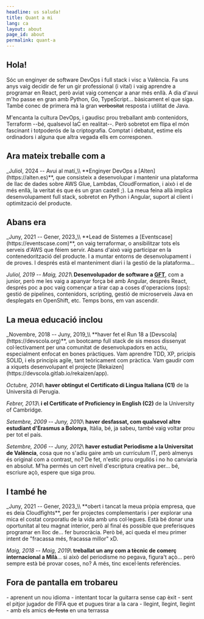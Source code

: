 ```yaml
---
headline: us saluda!
title: Quant a mi
lang: ca
layout: about
page_id: about
permalink: quant-a
---
```


<h2 class="section print-only"><i class="fa-solid fa-user"></i> Hola!</h2>
Sóc un enginyer de software DevOps i full stack  i visc a València. Fa uns anys vaig decidir de fer un gir professional (i vital) i vaig aprendre a programar en React, però aviat vaig començar a anar més enllà. A dia d'avui m'ho passe en gran amb Python, Go, TypeScript... bàsicament el que siga. També conec de primera mà la gran <del>verbositat</del> resposta i utilitat de Java.

M'encanta la cultura DevOps, i gaudisc prou treballant amb contenidors, Terraform --bé, qualsevol IaC en realitat--. Però sobretot em flipa el món fascinant i totpoderós de la criptografia. Comptat i debatut, estime els ordinadors i alguna que altra vegada ells em corresponen.

<h2 class="section"><i class="fa-solid fa-briefcase"></i> Ara mateix treballe com a</h2>
_Juliol, 2024 -- Avui al matí_\\
**Enginyer DevOps a [Alten](https://alten.es)**, que consisteix a desenvolupar i mantenir una plataforma de llac de dades sobre AWS Glue, Lambdas, CloudFormation, i això i el de més enllà, la veritat és que és un gran castell ;). La meua feina allà implica desenvolupament full stack, sobretot en Python i Angular, suport al client i optimització del producte.

<h2 class="section"><i class="fa-solid fa-backward"></i> Abans era</h2>
_Juny, 2021 -- Gener, 2023_\\
**Lead de Sistemes a [Eventscase](https://eventscase.com)**, on vaig terraformar, o ansibilitzar tots els serveis d'AWS que féiem servir. Abans d'això vaig participar en la contenedorització del producte. I a muntar entorns de desenvolupament i de proves. I després està el manteniment diari i la gestió de la plataforma...

_Juliol, 2019 -- Maig, 2021_\\
**Desenvolupador de software a [GFT](https://gft.com)**, com a junior, però me les vaig a apanyar força bé amb Angular, després React, després poc a poc vaig començar a tirar cap a coses d'operacions (ops): gestió de pipelines, contenidors, scripting, gestió de microserveis Java en desplegats en OpenShift, etc. Temps bons, em van ascendir.

<h2 class="section"><i class="fa-solid fa-graduation-cap"></i> La meua educació inclou</h2>
_Novembre, 2018 -- Juny, 2019_\\
**haver fet el Run 18 a [Devscola](https://devscola.org)**, un bootcamp full stack de sis mesos dissenyat col·lectivament per una comunitat de desenvolupadors en actiu, especialment enfocat en bones pràctiques. Vam aprendre TDD, XP, pricipis SOLID, i els principis agile, tant teòricament com pràctica. Vam gaudir com a xiquets desenvolupant el projecte [Rekaizen](https://devscola.gitlab.io/rekaizen/app).

_Octubre, 2014_\\
**haver obtingut el Certificato di Lingua Italiana (C1)** de la Università di Perugia.

_Febrer, 2013_\\
**i el Certificate of Proficiency in English (C2)** de la University of Cambridge.

_Setembre, 2009 -- Juny, 2010_\\
**haver desfassat, com qualsevol altre estudiant d'Erasmus a Bolonya**, Itàlia, bé, ja sabeu, també vaig voltar prou per tot el país.

_Setembre, 2006 -- Juny, 2012_\\
**haver estudiat Periodisme a la Universitat de València**, cosa que no s'adiu gaire amb un currículum IT, però almenys és original com a contrast, no? De fet, n'estic prou orgullós i no ho canviaria en absolut. M'ha permés un cert nivell d'escriptura creativa per... bé, escriure açò, espere que siga prou.

<h2 class="section"><i class="fa-solid fa-star-of-life"></i> I també he</h2>
_Juny, 2021 -- Gener, 2023_\\
**obert i tancat la meua pròpia empresa, que es deia Cloudfights**, per fer projectes complementaris i per explorar una mica el costat corporatiu de la vida amb uns col·legues. Està bé donar una oportunitat al teu magnat interior, però al final és possible que preferisques programar en lloc de... fer burocràcia. Però bé, ací queda el meu primer intent de "fracassa més, fracassa millor" xD.

_Maig, 2018 -- Maig, 2019_\\
**treballat un any com a tècnic de comerç internacional a Milà**... si això del periodisme no pegava, figura't açò... però sempre està bé provar coses, no? A més, tinc excel·lents referències.

<h2 class="section"><i class="fa-solid fa-signs-post"></i> Fora de pantalla em trobareu</h2>
- aprenent un nou idioma
- intentant tocar la guitarra sense cap èxit
- sent el pitjor jugador de FIFA que et pugues tirar a la cara
- llegint, llegint, llegint
- amb els amics <del>de festa</del> en una terrassa
